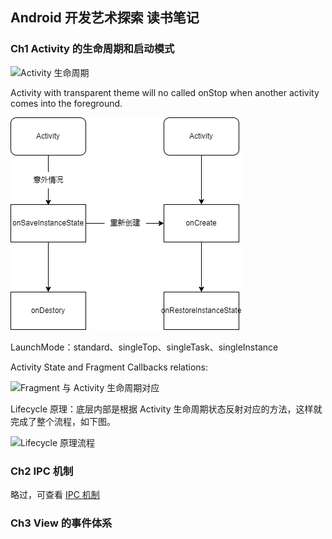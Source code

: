 ## Android 开发艺术探索 读书笔记

### Ch1 Activity 的生命周期和启动模式

![Activity 生命周期](https://developer.android.com/images/activity_lifecycle.png)

Activity with transparent theme will no called onStop when another activity comes into the foreground.

![Activity 异常情况重建流程](https://raw.githubusercontent.com/huanggenghg/huanggenghg/main/res/Activity%20%E5%BC%82%E5%B8%B8%E6%83%85%E5%86%B5%E9%87%8D%E5%BB%BA.drawio.png)

LaunchMode：standard、singleTop、singleTask、singleInstance

Activity State and Fragment Callbacks relations:

![Fragment 与 Activity 生命周期对应](https://developer.android.com/static/images/activity_fragment_lifecycle.png?hl=zh-cn)

Lifecycle 原理：底层内部是根据 Activity 生命周期状态反射对应的方法，这样就完成了整个流程，如下图。

![Lifecycle 原理流程](https://upload-images.jianshu.io/upload_images/6345209-6f1fac30f98e8e94.png)

### Ch2 IPC 机制

略过，可查看 [IPC 机制](https://github.com/huanggenghg/huanggenghg/blob/main/IPC%20%E6%9C%BA%E5%88%B6.md)

### Ch3 View 的事件体系

